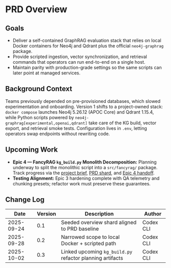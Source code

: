 # PRD Overview

## Goals
- Deliver a self-contained GraphRAG evaluation stack that relies on local Docker containers for Neo4j and Qdrant plus the official `neo4j-graphrag` package.
- Provide scripted ingestion, vector synchronization, and retrieval commands that operators can run end-to-end on a single host.
- Maintain parity with production-grade settings so the same scripts can later point at managed services.

## Background Context
Teams previously depended on pre-provisioned databases, which slowed experimentation and onboarding. Version 1 shifts to a project-owned stack: `docker compose` launches Neo4j 5.26.12 (APOC Core) and Qdrant 1.15.4, while Python scripts powered by `neo4j-graphrag[experimental,openai,qdrant]` take care of the KG build, vector export, and retrieval smoke tests. Configuration lives in `.env`, letting operators swap endpoints without rewriting code.

## Upcoming Work
- **Epic 4 — FancyRAG `kg_build.py` Monolith Decomposition:** Planning underway to split the monolithic script into a `src/fancyrag/` package. Track progress via the [project brief](projects/fancyrag-kg-build-refactor/project-brief.md), [PRD shard](projects/fancyrag-kg-build-refactor/prd.md), and [Epic 4 handoff](../bmad/focused-epics/kg-build-refactor/epic.md).
- **Testing Alignment:** Epic 3 hardening complete with QA telemetry and chunking presets; refactor work must preserve these guarantees.

## Change Log
| Date       | Version | Description                                       | Author    |
|------------|---------|---------------------------------------------------|-----------|
| 2025-09-24 | 0.1     | Seeded overview shard aligned to PRD baseline    | Codex CLI |
| 2025-09-28 | 0.2     | Narrowed scope to local Docker + scripted path   | Codex CLI |
| 2025-10-02 | 0.3     | Linked upcoming `kg_build.py` refactor planning artifacts | Codex CLI |
